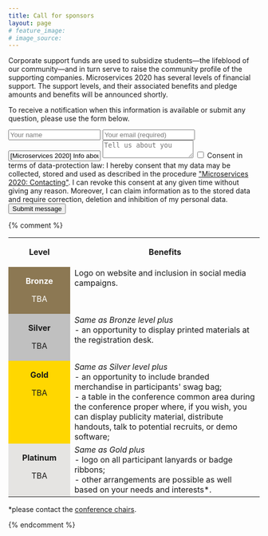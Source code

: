 ```yaml
---
title: Call for sponsors
layout: page
# feature_image: 
# image_source: 
---
```


Corporate support funds are used to subsidize students—the lifeblood of our community—and in turn serve to raise the community profile of the supporting companies. 
Microservices 2020 has several levels of financial support. The support levels, and their associated benefits and pledge amounts and benefits will be announced shortly.

To receive a notification when this information is available or submit any question, please use the form below.

<form class="form-horizontal" action="https://formspree.io/marco.prandini@unibo.it" method="POST">
  <input type="text" name="name" placeholder="Your name">
  <input type="email" name="_replyto" placeholder="Your email (required)" required="required">
  <input type="text" name="subject" value="[Microservices 2020] Info about sponsoring">
  <textarea name="message" placeholder="Tell us about you"></textarea>
  <label for="confirmation"><input type="checkbox" id="confirmation" name="confirmation" value="confirmation" required="required" />
    Consent in terms of data-protection law: I hereby consent that my data may be collected, stored and used as described in the procedure <a href="{{ '/gdpr_contact/' | relative_url }}"  target="_blank">"Microservices 2020: Contacting"</a>. I can revoke this consent at any given time without giving any reason. Moreover, I can claim information as to the stored data and require correction, deletion and inhibition of my personal data.
  </label>
  <br>
  <button class="btn btn-primary" type="submit">Submit message</button>
</form>

{% comment %}
<table class="table">
  <colgroup>
    <col width="160">
    <col width="700">
  </colgroup>
  <tbody>
    <tr valign="top">
      <td width="160">
        <p align="center">
          <b>Level
          </b>
        </p>
      </td>
      <td width="700">
        <p align="center">
          <b>Benefits
          </b>
        </p>
      </td>
    </tr>
    <tr valign="top">
      <td width="160" bgcolor="#8c7853">
        <p style="margin-bottom: 0in;color: white;" align="center">
          <strong>Bronze</strong>
        </p>
        <p style="color: white;" align="center">
          TBA
        </p>
      </td>
      <td width="700">
          Logo on website and inclusion in social media campaigns.
      </td>
    </tr>
    <tr valign="top">
      <td width="160" bgcolor="c0c0c0">
        <p style="margin-bottom: 0in" align="center">
          <strong>Silver</strong>
        </p>
        <p align="center">
          TBA
        </p>
      </td>
      <td width="700">
        <em>Same as Bronze level plus</em>
        <br>
        - an opportunity to display printed materials at the registration desk.
      </td>
    </tr>
    <tr valign="top">
      <td width="160" bgcolor="#ffd700">
        <p style="margin-bottom: 0in" align="center">
          <strong>Gold</strong>
        </p>
        <p align="center">
          TBA
        </p>
      </td>
      <td width="700">
        <em>Same as Silver level plus</em>
        <br>
        - an opportunity to include branded merchandise in participants' swag bag;
        <br>
        - a table in the conference common area during the conference proper where, if you wish, you can display publicity material, distribute handouts, talk to potential recruits, or demo software;
      </td>
    </tr>
    <tr valign="top">
      <td width="160" bgcolor="#e5e4e2">
        <p style="margin-bottom: 0in" align="center">
          <strong>Platinum</strong>
        </p>
        <p align="center">
          TBA
        </p>
      </td>
      <td width="700">
        <em>Same as Gold plus</em>
        <br>
        - logo on all participant lanyards or badge ribbons;
        <br>
        - other arrangements are possible as well based on your needs and interests*.
      </td>
    </tr>
  </tbody>
</table>

*please contact the [conference chairs](/2020/committees).

{% endcomment %}